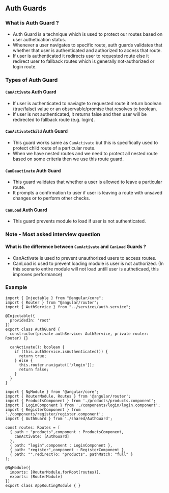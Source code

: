 ## Auth Guards

### What is Auth Guard ?
* Auth Guard is a technique which is used to protect our routes based on user authetication status.
* Whenever a user navigates to specific route, auth guards validates that whether that user is authenticated and authorized to access that route.
* If user is authenticated it redirects user to requested route else it redirect user to fallback routes which is generally not-authorized or login route.

### Types of Auth Guard

#### `CanActivate` Auth Guard
* If user is authenticated to naviagte to requested route it return boolean (true/false) value or an observable/promise that resolves to boolean.
* If user is not authenticated, it returns false and then user will be redirected to fallback route (e.g. login).

#### `CanActivateChild` Auth Guard
* This guard works same as `CanActivate` but this is specifically used to protect child route of a particular route.
* When we have nested routes and we need to protect all nested route based on some criteria then we use this route guard.

#### `CanDeactivate` Auth Guard
* This guard validates that whether a user is allowed to leave a particular route.
* It prompts a confirmation to user if user is leaving a route with unsaved changes or to perform other checks.

#### `CanLoad` Auth Guard
* This guard prevents module to load if user is not authenticated.

### Note - Most asked interview question
#### What is the difference between `CanActivate` and `CanLoad` Guards ?
* CanActivate is used to prevent unauthorized users to access routes.
* CanLoad is used to prevent loading module is user is not authorized. (In this scenario entire module will not load untill user is autheticaed, this improves performance)


### Example
```
import { Injectable } from "@angular/core";
import { Router } from "@angular/router";
import { AuthService } from "../services/auth.service";

@Injectable({
  providedIn: 'root'
})
export class AuthGuard {
  constructor(private authService: AuthService, private router: Router) {}

  canActivate(): boolean {
    if (this.authService.isAuthenticated()) {
      return true;
    } else {
      this.router.navigate(['/login']);
      return false;
    }
  }
}
```

```
import { NgModule } from '@angular/core';
import { RouterModule, Routes } from '@angular/router';
import { ProductsComponent } from './products/products.component';
import { LoginComponent } from './components/login/login.component';
import { RegisterComponent } from './components/register/register.component';
import { AuthGuard } from './shared/AuthGuard';

const routes: Routes = [
  { path : "products",component : ProductsComponent,
    canActivate: [AuthGuard] 
  },
  { path: "login",component : LoginComponent },
  { path: "register",component : RegisterComponent },
  { path: "",redirectTo: "products", pathMatch: "full" }
];

@NgModule({
  imports: [RouterModule.forRoot(routes)],
  exports: [RouterModule]
})
export class AppRoutingModule { }
```
